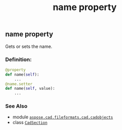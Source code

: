 ﻿---
title: name property
second_title: Aspose.CAD for Python via .NET API References
description: 
type: docs
weight: 400
url: /python-net/aspose.cad.fileformats.cad.cadobjects/cadsection/name/
is_root: false
---

## name property


Gets or sets the name.
### Definition:
```python
@property
def name(self):
    ...
@name.setter
def name(self, value):
    ...
```

### See Also
* module [`aspose.cad.fileformats.cad.cadobjects`](../../)
* class [`CadSection`](/cad/python-net/aspose.cad.fileformats.cad.cadobjects/cadsection)
